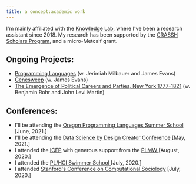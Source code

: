 ```yaml
---
title: a concept:academic work
---
```


I'm mainly affiliated with the <a href="https://www.knowledgelab.org/people/detail/deblina_mukherjee/" target="_blank">Knowledge Lab</a>, where I've been a research assistant since 2018. My research has been supported by the <a href="https://ccrf.uchicago.edu/undergraduate-research/crassh-research-scholars" target="_blank">CRASSH Scholars Program</a>, and a micro-Metcalf grant. 

## Ongoing Projects: 

- <a href="https://www.knowledgelab.org/funding_opportunities/postdoctoral_position_in_how_programming_languages_shape_thought/" target="_blank">Programming Languages</a> (w. Jerimiah Milbauer and James Evans)
- <a href="https://en.wikipedia.org/wiki/GeneSweep" target="_blank">Genesweep</a> (w. James Evans)
- <a href="https://www.nsf.gov/awardsearch/showAward?AWD_ID=2001930" target="_blank">The Emergence of Political Careers and Parties, New York 1777-1821</a> (w. Benjamin Rohr and John Levi Martin)

## Conferences: 

- I'll be attending the <a href="https://www.cs.uoregon.edu/research/summerschool/summer21/index.php" target = "_blank"> Oregon Programming Languages Summer School </a> [June, 2021.]
- I'll be attending the <a href="http://datasciencebydesign.org/events#C4" target = "_blank"> Data Science by Design Creator Conference </a> [May, 2021.]
- I attended the <a href ="https://icfp20.sigplan.org/venue/icfp-2020-venue" target = "_blank"> ICFP</a> with generous support from the <a href = "https://icfp20.sigplan.org/home/PLMW-icfp-2020?track=PLMW%20%40%20ICFP%20" target = "_blank"> PLMW </a> [August, 2020.]
- I attended the <a href="https://shriram.github.io/pl-hci-school-2020/" target = "_blank"> PL/HCI Swimmer School </a> [July, 2020.]
- I attended <a href="https://iriss.stanford.edu/css/conferences/2020-conference-computational-sociology" target="_blank">Stanford's Conference on Computational Sociology</a> [July, 2020.]
